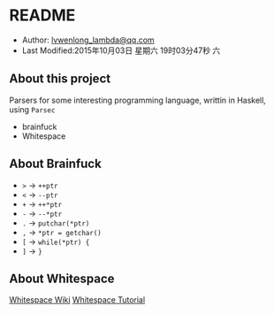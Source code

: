 # README

* Author: lvwenlong_lambda@qq.com
* Last Modified:2015年10月03日 星期六 19时03分47秒 六

## About this project

Parsers for some interesting programming language, writtin in Haskell, using `Parsec`

* brainfuck
* Whitespace

## About Brainfuck

* `>` -> `++ptr`
* `<` -> `--ptr`
* `+` -> `++*ptr`
* `-` -> `--*ptr`
* `.` -> `putchar(*ptr)`
* `,` -> `*ptr = getchar()`
* `[` -> `while(*ptr) {`
* `]` -> `}`

## About Whitespace

[Whitespace Wiki](https://en.wikipedia.org/wiki/Whitespace_(programming_language))
[Whitespace Tutorial](http://compsoc.dur.ac.uk/whitespace/tutorial.html)
